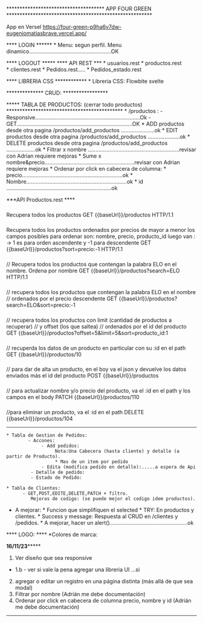 
************************************* APP FOUR GREEN *******************************************************

App en Versel  https://four-green-p9ha6v7dw-eugeniomatiasbrave.vercel.app/

**** LOGIN ****** 
     * Menu: segun perfil. Menu dinamico......................................................OK

**** LOGOUT *****
**** API REST ***
    * usuarios.rest
	* productos.rest   
	* clientes.rest
    * Pedidos.rest.....
    * Pedidos_estado.rest
                
**** LIBRERIA CSS ************
    * Libreria CSS: Flowbite svelte

  
************** CRUD: *****************

     
***** TABLA DE PRODUCTOS:  (cerrar todo productos) ********************************************
       * /productos : 
            - Responsive.....................................................................Ok
            - GET............................................................................OK
            * ADD productos desde otra pagina /productos/add_productos ......................ok
            * EDIT productos desde otra pagina /productos/add_productos .....................ok
            * DELETE productos desde otra pagina /productos/add_productos ...................ok
            * Filtrar x nombre   ............................................................revisar con Adrian requiere mejoras
            * Sume x nombre&precio...........................................................revisar con Adrian requiere mejoras
            * Ordenar por click en cabecera de columna:
                   * precio..................................................................ok
                   * Nombre..................................................................ok
                   * id .....................................................................ok

***API Productos.rest ****   

###
Recupera todos los productos
GET {{baseUrl}}/productos HTTP/1.1 

### 
Recupera todos los productos ordenados por precios de mayor a menor
los campos posibles para ordenar son: nombre, precio, producto_id
luego van : -> 1 es para orden ascendente y -1 para descendente
GET {{baseUrl}}/productos?sort=precio:-1 HTTP/1.1  

### 
// Recupera todos los productos que contengan la palabra ELO en el nombre. Ordena por nombre
GET {{baseUrl}}/productos?search=ELO HTTP/1.1 

###
// recupera todos los productos que contengan la palabra ELO en el nombre
// ordenados por el precio descendente
GET {{baseUrl}}/productos?search=ELO&sort=precio:-1

###
// recupera todos los productos con limit (cantidad de productos a recuperar) 
// y offset (los que saltea)
// ordenados por el id del producto
GET {{baseUrl}}/productos?offset=5&limit=5&sort=producto_id:1  

###
// recuperda los datos de un producto en particular con su :id en el path
GET {{baseUrl}}/productos/10

###
// para dar de alta un producto, en el boy va el json y devuelve los datos enviados más el id del producto
POST {{baseUrl}}/productos 

###
// para actualizar nombre y/o precio del producto, va el :id en el path y los campos en el body
PATCH {{baseUrl}}/productos/110 

###
//para eliminar un producto, va el :id en el path
DELETE {{baseUrl}}/productos/104 



**********************************************************************************************
      
            
    * Tabla de Gestion de Pedidos: 
            - Accones: 
                 - Add pedidos:
                      Nota:Una Cabecera (hasta cliente) y detalle (a partir de Producto). 
                      * Mas de un item por pedido 
                 - Edita (modifica pedido en detalle):.....a espera de Api  
             - Detalle de pedido:
             - Estado de Pedido:    
            
    * Tabla de Clientes: 
          - GET,POST,EDITE,DELETE,PATCH + filtro.
             Mejoras de codigo: (se puede mejor el codigo idem productos).
                     

  * A mejorar:
	        * Funcion que simplifiquen el selected
		    * TRY: En productos y clientes.
            * Success y message: Respuesta al CRUD en /clientes y /pedidos.
            * A mejorar, hacer un alert()...................................................ok

**** LOGO: ****
    *Colores de marca:



****16/11/23*********
1) Ver diseño que sea responsive
*  1.b - ver si vale la pena agregar una libreria UI  ...si
2) agregar o editar un registro en una página distinta (más allá de que sea modal)
3) Filtrar por nombre (Adrián me debe documentación)
4) Ordenar por click en cabecera de columna precio, nombre y id (Adrián me debe documentación)
******************




